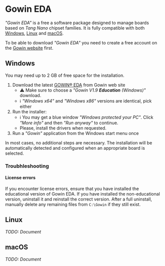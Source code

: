 # Gowin EDA

_"Gowin EDA"_ is a free a software package
designed to manage boards based on _Tang Nano_ chipset families.
It is fully compatible with both [Windows](#Windows), [Linux](#Linux)
and [macOS](#macOS).

To be able to download _"Gowin EDA"_ you need to create a free account on the
[Gowin website](https://www.gowinsemi.com/en/member/) first.

## Windows

You may need up to 2 GB of free space for the installation.

1. Download the latest [GOWIN® EDA](https://www.gowinsemi.com/en/support/download_eda) from Gowin web site
   * :warning: Make sure to choose a _"Gowin V1.9 **Education** (Windows)"_ download.
   * :information_source: _"Windows x64"_ and _"Windows x86"_ versions are identical, pick either
2. Run the installer:
   * :information_source: You may get a blue window _"Windows protected your PC"_.
     Click _"More info"_ and then _"Run anyway"_ to continue.
   * Please, install the drivers when requested.
3. Run a _"Gowin"_ application from the Windows start menu once

In most cases, no additional steps are necessary. The installation will be automatically detected and configured when an appropriate board is selected.

### Troubhleshooting

#### License errors

If you encounter license errors, ensure that you have installed the educational version of Gowin EDA. If you have installed the non-educational version, uninstall it and reinstall the correct version. After a full uninstall, manually delete any remaining files from `C:\Gowin` if they still exist.


## Linux

_TODO: Document_


## macOS

_TODO: Document_
